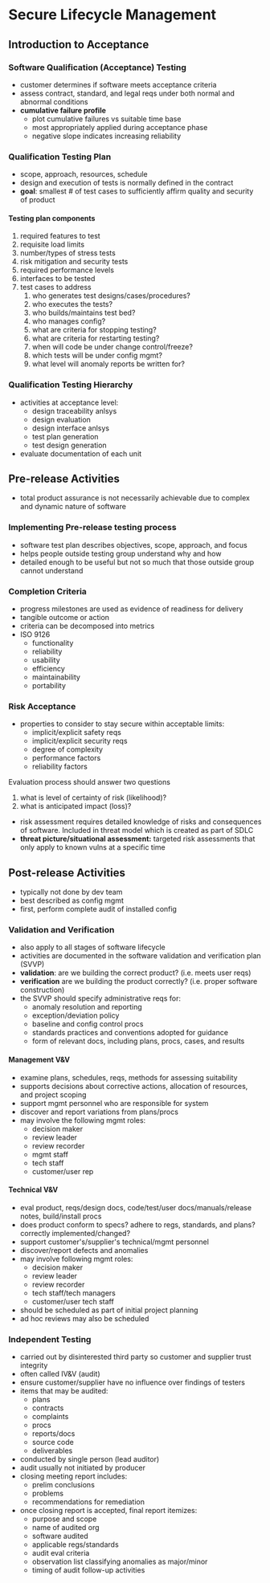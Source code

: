 # Secure Lifecycle Management

## Introduction to Acceptance

### Software Qualification (Acceptance) Testing

- customer determines if software meets acceptance criteria
- assess contract, standard, and legal reqs under both normal and abnormal conditions
- **cumulative failure profile**
  - plot cumulative failures vs suitable time base
  - most appropriately applied during acceptance phase
  - negative slope indicates increasing reliability

### Qualification Testing Plan

- scope, approach, resources, schedule
- design and execution of tests is normally defined in the contract
- **goal**: smallest # of test cases to sufficiently affirm quality and security of product

#### Testing plan components

1. required features to test
2. requisite load limits
3. number/types of stress tests
4. risk mitigation and security tests
5. required performance levels
6. interfaces to be tested
7. test cases to address
   1. who generates test designs/cases/procedures?
   2. who executes the tests?
   3. who builds/maintains test bed?
   4. who manages config?
   5. what are criteria for stopping testing?
   6. what are criteria for restarting testing?
   7. when will code be under change control/freeze?
   8. which tests will be under config mgmt?
   9. what level will anomaly reports be written for?

### Qualification Testing Hierarchy

- activities at acceptance level:
  - design traceability anlsys
  - design evaluation
  - design interface anlsys
  - test plan generation
  - test design generation
- evaluate documentation of each unit

## Pre-release Activities

- total product assurance is not necessarily achievable due to complex and dynamic nature of software

### Implementing Pre-release testing process

- software test plan describes objectives, scope, approach, and focus
- helps people outside testing group understand why and how
- detailed enough to be useful but not so much that those outside group cannot understand

### Completion Criteria

- progress milestones are used as evidence of readiness for delivery
- tangible outcome or action
- criteria can be decomposed into metrics
- ISO 9126
  - functionality
  - reliability
  - usability
  - efficiency
  - maintainability
  - portability

### Risk Acceptance

- properties to consider to stay secure within acceptable limits:
  - implicit/explicit safety reqs
  - implicit/explicit security reqs
  - degree of complexity
  - performance factors
  - reliability factors

Evaluation process should answer two questions

1. what is level of certainty of risk (likelihood)?
2. what is anticipated impact (loss)?

- risk assessment requires detailed knowledge of risks and consequences of software. Included in threat model which is created as part of SDLC
- **threat picture/situational assessment:** targeted risk assessments that only apply to known vulns at a specific time

## Post-release Activities

- typically not done by dev team
- best described as config mgmt
- first, perform complete audit of installed config

### Validation and Verification

- also apply to all stages of software lifecycle
- activities are documented in the software validation and verification plan (SVVP)
- **validation**: are we building the correct product? (i.e. meets user reqs)
- **verification** are we building the product correctly? (i.e. proper software construction)
- the SVVP should specify administrative reqs for:
  - anomaly resolution and reporting
  - exception/deviation policy
  - baseline and config control procs
  - standards practices and conventions adopted for guidance
  - form of relevant docs, including plans, procs, cases, and results

#### Management V&V

- examine plans, schedules, reqs, methods for assessing suitability
- supports decisions about corrective actions, allocation of resources, and project scoping
- support mgmt personnel who are responsible for system
- discover and report variations from plans/procs
- may involve the following mgmt roles:
  - decision maker
  - review leader
  - review recorder
  - mgmt staff
  - tech staff
  - customer/user rep

#### Technical V&V

- eval product, reqs/design docs, code/test/user docs/manuals/release notes, build/install procs
- does product conform to specs? adhere to regs, standards, and plans? correctly implemented/changed?
- support customer's/supplier's technical/mgmt personnel
- discover/report defects and anomalies
- may involve following mgmt roles:
  - decision maker
  - review leader
  - review recorder
  - tech staff/tech managers
  - customer/user tech staff
- should be scheduled as part of initial project planning
- ad hoc reviews may also be scheduled

### Independent Testing

- carried out by disinterested third party so customer and supplier trust integrity
- often called IV&V (audit)
- ensure customer/supplier have no influence over findings of testers
- items that may be audited:
  - plans
  - contracts
  - complaints
  - procs
  - reports/docs
  - source code
  - deliverables
- conducted by single person (lead auditor)
- audit usually not initiated by producer
- closing meeting report includes:
  - prelim conclusions
  - problems
  - recommendations for remediation
- once closing report is accepted, final report itemizes:
  - purpose and scope
  - name of audited org
  - software audited
  - applicable regs/standards
  - audit eval criteria
  - observation list classifying anomalies as major/minor
  - timing of audit follow-up activities

